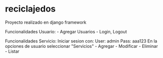 # reciclajedos

Proyecto realizado en django framework

Funcionalidades Usuario:
    - Agregar Usuarios
    - Login, Logout

Funcionalidades Servicio:
    Iniciar sesion con:
        User: admin
        Pass: aaa123
    En la opciones de usuario seleccionar "Servicios"
        - Agregar
        - Modificar
        - Eliminar
        - Listar